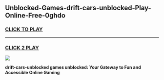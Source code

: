 
## Unblocked-Games-drift-cars-unblocked-Play-Online-Free-0ghdo
<h3>
<a href="https://premium76.site?title=drift-cars-unblocked&ref=26A">CLICK TO PLAY</a></h3>
<hr>

<h3>
<a href="https://premium76.site?title=drift-cars-unblocked&ref=26A">CLICK 2 PLAY</a>
  
</h3>

<a href="https://premium76.site?title=drift-cars-unblocked&ref=26A"><img src="https://clearcache.store/games.png"></a>


**drift-cars-unblocked games unblocked: Your Gateway to Fun and Accessible Online Gaming**

